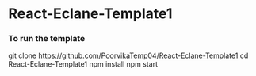 # React-Eclane-Template1


### To run the template

git clone https://github.com/PoorvikaTemp04/React-Eclane-Template1
cd React-Eclane-Template1
npm install
npm start
